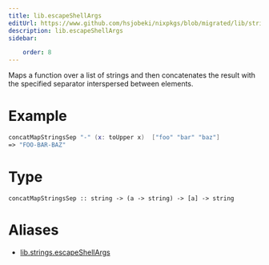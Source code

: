```yaml
---
title: lib.escapeShellArgs
editUrl: https://www.github.com/hsjobeki/nixpkgs/blob/migrated/lib/strings.nix#L167C5
description: lib.escapeShellArgs
sidebar:

    order: 8
---
```


Maps a function over a list of strings and then concatenates the
result with the specified separator interspersed between
elements.

# Example

```nix
concatMapStringsSep "-" (x: toUpper x)  ["foo" "bar" "baz"]
=> "FOO-BAR-BAZ"
```

# Type

```
concatMapStringsSep :: string -> (a -> string) -> [a] -> string
```


# Aliases

- [lib.strings.escapeShellArgs](/nix-doc-comments/reference/lib/strings/lib-strings-escapeshellargs)


